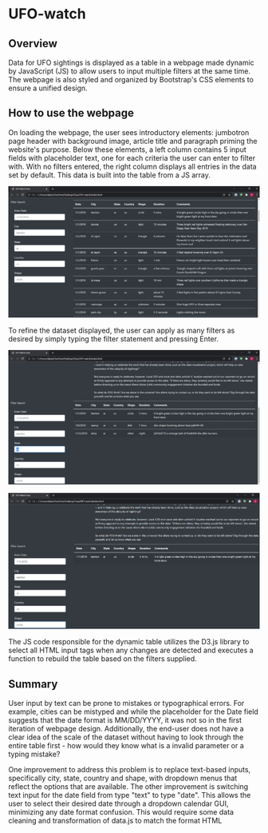 # UFO-watch

## Overview
Data for UFO sightings is displayed as a table in a webpage made dynamic by JavaScript (JS) to allow users to input multiple filters at the same time. The webpage is also styled and organized by Bootstrap's CSS elements to ensure a unified design.

## How to use the webpage 
On loading the webpage, the user sees introductory elements: jumbotron page header with background image, article title and paragraph priming the website's purpose. Below these elements, a left column contains 5 input fields with placeholder text, one for each criteria the user can enter to filter with. With no filters entered, the right column displays all entries in the data set by default. This data is built into the table from a JS array. 

![no filter list](/static/images/no_filters.png)

To refine the dataset displayed, the user can apply as many filters as desired by simply typing the filter statement and pressing Enter. 

![one filter](/static/images/one_filter.png)

![all filters](/static/images/all_filters.png)

The JS code responsible for the dynamic table utilizes the D3.js library to select all HTML input tags when any changes are detected and executes a function to rebuild the table based on the filters supplied.

## Summary
User input by text can be prone to mistakes or typographical errors. For example, cities can be mistyped and while the placeholder for the Date field suggests that the date format is MM/DD/YYYY, it was not so in the first iteration of webpage design. Additionally, the end-user does not have a clear idea of the scale of the dataset without having to look through the entire table first - how would they know what is a invalid parameter or a typing mistake?

One improvement to address this problem is to replace text-based inputs, specifically city, state, country and shape, with dropdown menus that reflect the options that are available. The other improvement is switching text input for the date field from type "text" to type "date". This allows the user to select their desired date through a dropdown calendar GUI, minimizing any date format confusion. This would require some data cleaning and transformation of data.js to match the format HTML